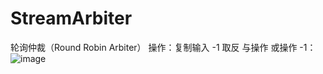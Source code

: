 # StreamArbiter
轮询仲裁（Round Robin Arbiter）
操作：复制输入  -1 取反 与操作 或操作
-1： 
![image](https://github.com/15936866194/AxiCrossbar_Study/assets/143673576/90298bc4-1cce-471d-9650-fe9008db1c8e)
